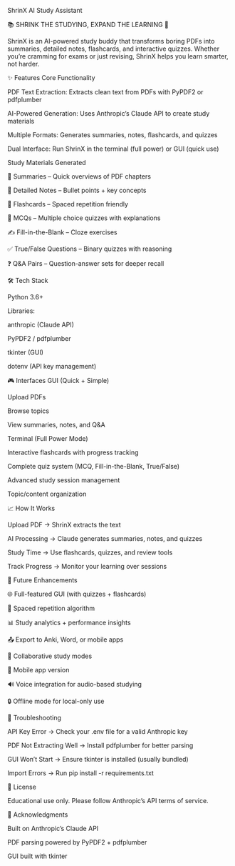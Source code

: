 ShrinX AI Study Assistant

📚 SHRINK THE STUDYING, EXPAND THE LEARNING 🚀

ShrinX is an AI-powered study buddy that transforms boring PDFs into summaries, detailed notes, flashcards, and interactive quizzes. Whether you’re cramming for exams or just revising, ShrinX helps you learn smarter, not harder.

✨ Features
Core Functionality

PDF Text Extraction: Extracts clean text from PDFs with PyPDF2 or pdfplumber

AI-Powered Generation: Uses Anthropic’s Claude API to create study materials

Multiple Formats: Generates summaries, notes, flashcards, and quizzes

Dual Interface: Run ShrinX in the terminal (full power) or GUI (quick use)

Study Materials Generated

📖 Summaries – Quick overviews of PDF chapters

📝 Detailed Notes – Bullet points + key concepts

🎴 Flashcards – Spaced repetition friendly

🎯 MCQs – Multiple choice quizzes with explanations

✍️ Fill-in-the-Blank – Cloze exercises

✅ True/False Questions – Binary quizzes with reasoning

❓ Q&A Pairs – Question-answer sets for deeper recall

🛠 Tech Stack

Python 3.6+

Libraries:

anthropic (Claude API)

PyPDF2 / pdfplumber

tkinter (GUI)

dotenv (API key management)


🎮 Interfaces
GUI (Quick + Simple)

Upload PDFs

Browse topics

View summaries, notes, and Q&A

Terminal (Full Power Mode)

Interactive flashcards with progress tracking

Complete quiz system (MCQ, Fill-in-the-Blank, True/False)

Advanced study session management

Topic/content organization

📈 How It Works

Upload PDF → ShrinX extracts the text

AI Processing → Claude generates summaries, notes, and quizzes

Study Time → Use flashcards, quizzes, and review tools

Track Progress → Monitor your learning over sessions

🚀 Future Enhancements

🌐 Full-featured GUI (with quizzes + flashcards)

🧠 Spaced repetition algorithm

📊 Study analytics + performance insights

📤 Export to Anki, Word, or mobile apps

🤝 Collaborative study modes

📱 Mobile app version

🔊 Voice integration for audio-based studying

🔒 Offline mode for local-only use

🐞 Troubleshooting

API Key Error → Check your .env file for a valid Anthropic key

PDF Not Extracting Well → Install pdfplumber for better parsing

GUI Won’t Start → Ensure tkinter is installed (usually bundled)

Import Errors → Run pip install -r requirements.txt

📜 License

Educational use only. Please follow Anthropic’s API terms of service.

🙌 Acknowledgments

Built on Anthropic’s Claude API

PDF parsing powered by PyPDF2 + pdfplumber

GUI built with tkinter
